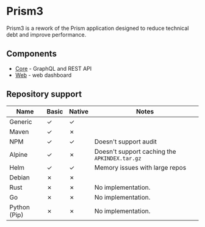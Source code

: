 # Prism3

Prism3 is a rework of the Prism application designed to reduce technical debt and improve performance.

## Components

* [Core](core/README.md) - GraphQL and REST API
* [Web](web/README.md) - web dashboard

## Repository support

| Name         | Basic | Native | Notes                                         |
|--------------|-------|--------|-----------------------------------------------|
| Generic      | ✓     | ✓      |                                               |
| Maven        | ✓     | ✗      |                                               |
| NPM          | ✓     | ✓      | Doesn't support audit                         |
| Alpine       | ✓     | ✗      | Doesn't support caching the `APKINDEX.tar.gz` |
| Helm         | ✓     | ✓      | Memory issues with large repos                |
| Debian       | ✗     | ✗      |                                               |
| Rust         | ✗     | ✗      | No implementation.                            |
| Go           | ✗     | ✗      | No implementation.                            |
| Python (Pip) | ✗     | ✗      | No implementation.                            |
